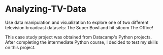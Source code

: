 # Analyzing-TV-Data
Use data manipulation and visualization to explore one of two different television broadcast datasets: The Super Bowl and hit sitcom The Office!

This case study project was obtained from Datacamp's Python projects. After completing the intermediate Python course, I decided to test my skills on this project.


